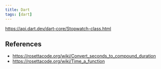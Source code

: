 ```yaml
---
title: Dart
tags: [dart]
---
```


<https://api.dart.dev/dart-core/Stopwatch-class.html>

## References

- <https://rosettacode.org/wiki/Convert_seconds_to_compound_duration>
- <https://rosettacode.org/wiki/Time_a_function>
